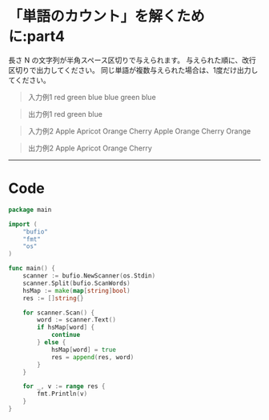 # 「単語のカウント」を解くために:part4

長さ N の文字列が半角スペース区切りで与えられます。
与えられた順に、改行区切りで出力してください。
同じ単語が複数与えられた場合は、1度だけ出力してください。

> 入力例1
red green blue blue green blue

> 出力例1
red
green
blue

> 入力例2
Apple Apricot Orange Cherry Apple Orange Cherry Orange

> 出力例2
Apple
Apricot
Orange
Cherry

---

# Code
```go
package main

import (
	"bufio"
	"fmt"
	"os"
)

func main() {
	scanner := bufio.NewScanner(os.Stdin)
	scanner.Split(bufio.ScanWords)
	hsMap := make(map[string]bool)
	res := []string{}

	for scanner.Scan() {
		word := scanner.Text()
		if hsMap[word] {
			continue
		} else {
			hsMap[word] = true
			res = append(res, word)
		}
	}

	for _, v := range res {
		fmt.Println(v)
	}
}
```